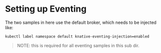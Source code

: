 # Setting up Eventing

The two samples in here use the default broker, which needs to be injected like:


```
kubectl label namespace default knative-eventing-injection=enabled
```

> NOTE: this is required for all eventing samples in this sub dir.

